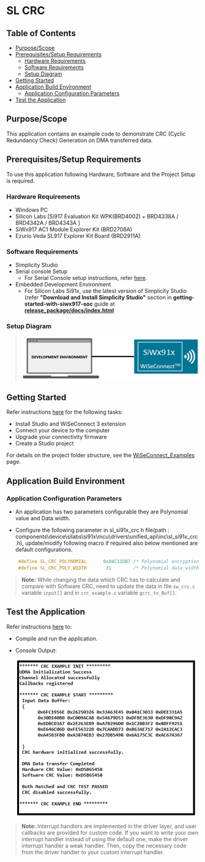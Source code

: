 # SL CRC

## Table of Contents

- [Purpose/Scope](#purposescope)
- [Prerequisites/Setup Requirements](#prerequisitessetup-requirements)
  - [Hardware Requirements](#hardware-requirements)
  - [Software Requirements](#software-requirements)
  - [Setup Diagram](#setup-diagram)
- [Getting Started](#getting-started)
- [Application Build Environment](#application-build-environment)
  - [Application Configuration Parameters](#application-configuration-parameters)
- [Test the Application](#test-the-application)

## Purpose/Scope

 This application contains an example code to demonstrate CRC (Cyclic Redundancy Check) Generation on DMA transferred data.

## Prerequisites/Setup Requirements

 To use this application following Hardware, Software and the Project Setup is required.

### Hardware Requirements

- Windows PC
- Silicon Labs [Si917 Evaluation Kit WPK(BRD4002) + BRD4338A / BRD4342A / BRD4343A ]
- SiWx917 AC1 Module Explorer Kit (BRD2708A)
- Ezurio Veda SL917 Explorer Kit Board (BRD2911A)


### Software Requirements

- Simplicity Studio
- Serial console Setup
  - For Serial Console setup instructions, refer [here](https://docs.silabs.com/wiseconnect/latest/wiseconnect-developers-guide-developing-for-silabs-hosts/#console-input-and-output).
- Embedded Development Environment
  - For Silicon Labs Si91x, use the latest version of Simplicity Studio (refer **"Download and Install Simplicity Studio"** section in **getting-started-with-siwx917-soc** guide at [**release_package/docs/index.html**](https://docs.silabs.com/wiseconnect/latest/wiseconnect-developers-guide-developing-for-silabs-hosts/#install-simplicity-studio)

### Setup Diagram

> ![Figure: Introduction](resources/readme/setupdiagram.png)

## Getting Started

Refer instructions [here](https://docs.silabs.com/wiseconnect/latest/wiseconnect-getting-started/) for the following tasks:

- Install Studio and WiSeConnect 3 extension
- Connect your device to the computer
- Upgrade your connectivity firmware
- Create a Studio project

For details on the project folder structure, see the [WiSeConnect_Examples](https://docs.silabs.com/wiseconnect/latest/wiseconnect-examples/#example-folder-structure/) page.

## Application Build Environment

### Application Configuration Parameters

- An application has two parameters configurable they are Polynomial value and Data width.

- Configure the following parameter in sl_si91x_crc.h file(path : components\device\silabs\si91x\mcu\drivers\unified_api\inc\sl_si91x_crc.h), update/modify following macro if required also below mentioned are default configurations.

  ```C
   #define SL_CRC_POLYNOMIAL      0x04C11DB7 /* Polynomial encryption value */
   #define SL_CRC_POLY_WIDTH       31        /* Polynomial data width */
  ```
> **Note:**
> While changing the data which CRC has to calculate and compare with Software CRC, need to update the data in file `sw_crc.c` variable  `input[]`  and in `crc_example.c` variable `gcrc_tx_Buf[]`.

## Test the Application

Refer instructions [here](https://docs.silabs.com/wiseconnect/latest/wiseconnect-developers-guide-developing-for-silabs-hosts/#create-a-project) to:

- Compile and run the application. 

 - Console Output:

    ![Figure: Introduction](resources/readme/crc_result_console.png)



> **Note:** Interrupt handlers are implemented in the driver layer, and user callbacks are provided for custom code. If you want to write your own interrupt handler instead of using the default one, make the driver interrupt handler a weak handler. Then, copy the necessary code from the driver handler to your custom interrupt handler.


